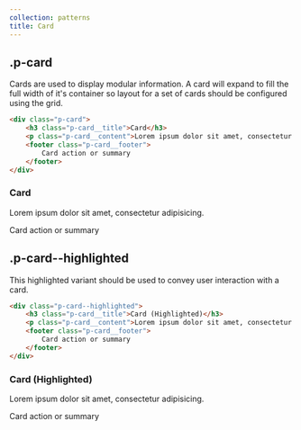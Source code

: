 ```yaml
---
collection: patterns
title: Card
---
```


## .p-card

Cards are used to display modular information. A card will expand to fill the full width of it's container so layout for a set of cards should be configured using the grid.

```html
<div class="p-card">
    <h3 class="p-card__title">Card</h3>
    <p class="p-card__content">Lorem ipsum dolor sit amet, consectetur adipisicing.</p>
    <footer class="p-card__footer">
        Card action or summary
    </footer>
</div>
```

<div class="p-card">
    <h3 class="p-card__title">Card</h3>
    <p class="p-card__content">Lorem ipsum dolor sit amet, consectetur adipisicing.</p>
    <footer class="p-card__footer">
        Card action or summary
    </footer>
</div>

## .p-card--highlighted

This highlighted variant should be used to convey user interaction with a card.

```html
<div class="p-card--highlighted">
    <h3 class="p-card__title">Card (Highlighted)</h3>
    <p class="p-card__content">Lorem ipsum dolor sit amet, consectetur adipisicing.</p>
    <footer class="p-card__footer">
        Card action or summary
    </footer>
</div>
```

<div class="p-card p-card--highlighted">
    <h3 class="p-card__title">Card (Highlighted)</h3>
    <p class="p-card__content">Lorem ipsum dolor sit amet, consectetur adipisicing.</p>
    <footer class="p-card__footer">
        Card action or summary
    </footer>
</div>
